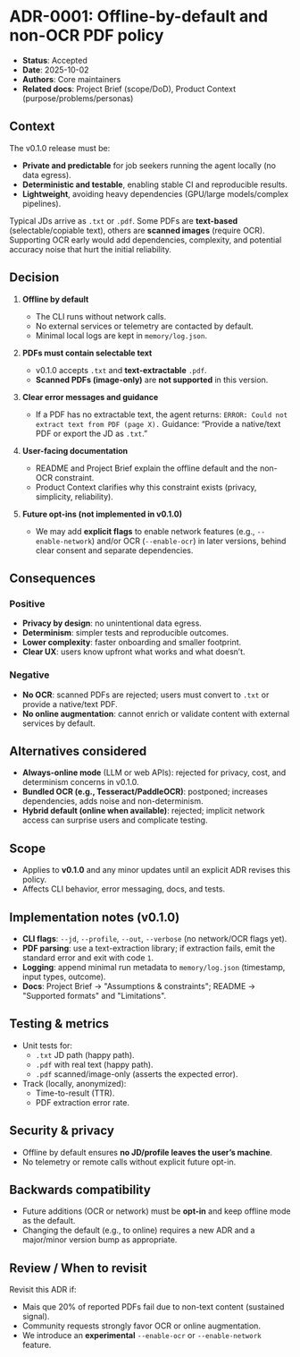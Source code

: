 # ADR-0001: Offline-by-default and non-OCR PDF policy

- **Status**: Accepted
- **Date**: 2025-10-02
- **Authors**: Core maintainers
- **Related docs**: Project Brief (scope/DoD), Product Context (purpose/problems/personas)

## Context

The v0.1.0 release must be:

- **Private and predictable** for job seekers running the agent locally (no data egress).
- **Deterministic and testable**, enabling stable CI and reproducible results.
- **Lightweight**, avoiding heavy dependencies (GPU/large models/complex pipelines).

Typical JDs arrive as `.txt` or `.pdf`. Some PDFs are **text-based** (selectable/copiable text), others are **scanned images** (require OCR). Supporting OCR early would add dependencies, complexity, and potential accuracy noise that hurt the initial reliability.

## Decision

1. **Offline by default**

   - The CLI runs without network calls.
   - No external services or telemetry are contacted by default.
   - Minimal local logs are kept in `memory/log.json`.

2. **PDFs must contain selectable text**

   - v0.1.0 accepts `.txt` and **text-extractable** `.pdf`.
   - **Scanned PDFs (image-only)** are **not supported** in this version.

3. **Clear error messages and guidance**

   - If a PDF has no extractable text, the agent returns:
     `ERROR: Could not extract text from PDF (page X).`
     Guidance: “Provide a native/text PDF or export the JD as `.txt`.”

4. **User-facing documentation**

   - README and Project Brief explain the offline default and the non-OCR constraint.
   - Product Context clarifies why this constraint exists (privacy, simplicity, reliability).

5. **Future opt-ins (not implemented in v0.1.0)**
   - We may add **explicit flags** to enable network features (e.g., `--enable-network`) and/or OCR (`--enable-ocr`) in later versions, behind clear consent and separate dependencies.

## Consequences

### Positive

- **Privacy by design**: no unintentional data egress.
- **Determinism**: simpler tests and reproducible outcomes.
- **Lower complexity**: faster onboarding and smaller footprint.
- **Clear UX**: users know upfront what works and what doesn’t.

### Negative

- **No OCR**: scanned PDFs are rejected; users must convert to `.txt` or provide a native/text PDF.
- **No online augmentation**: cannot enrich or validate content with external services by default.

## Alternatives considered

- **Always-online mode** (LLM or web APIs): rejected for privacy, cost, and determinism concerns in v0.1.0.
- **Bundled OCR (e.g., Tesseract/PaddleOCR)**: postponed; increases dependencies, adds noise and non-determinism.
- **Hybrid default (online when available)**: rejected; implicit network access can surprise users and complicate testing.

## Scope

- Applies to **v0.1.0** and any minor updates until an explicit ADR revises this policy.
- Affects CLI behavior, error messaging, docs, and tests.

## Implementation notes (v0.1.0)

- **CLI flags**: `--jd`, `--profile`, `--out`, `--verbose` (no network/OCR flags yet).
- **PDF parsing**: use a text-extraction library; if extraction fails, emit the standard error and exit with code `1`.
- **Logging**: append minimal run metadata to `memory/log.json` (timestamp, input types, outcome).
- **Docs**: Project Brief → "Assumptions & constraints"; README → "Supported formats" and "Limitations".

## Testing & metrics

- Unit tests for:
  - `.txt` JD path (happy path).
  - `.pdf` with real text (happy path).
  - `.pdf` scanned/image-only (asserts the expected error).
- Track (locally, anonymized):
  - Time-to-result (TTR).
  - PDF extraction error rate.

## Security & privacy

- Offline by default ensures **no JD/profile leaves the user’s machine**.
- No telemetry or remote calls without explicit future opt-in.

## Backwards compatibility

- Future additions (OCR or network) must be **opt-in** and keep offline mode as the default.
- Changing the default (e.g., to online) requires a new ADR and a major/minor version bump as appropriate.

## Review / When to revisit

Revisit this ADR if:

- Mais que 20% of reported PDFs fail due to non-text content (sustained signal).
- Community requests strongly favor OCR or online augmentation.
- We introduce an **experimental** `--enable-ocr` or `--enable-network` feature.
